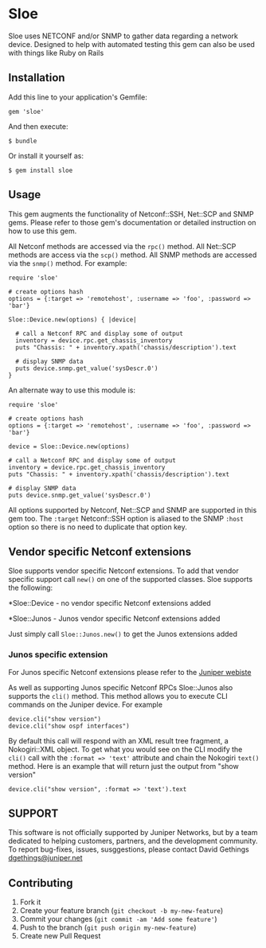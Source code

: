 # Sloe

Sloe uses NETCONF and/or SNMP to gather data regarding a network device. Designed to help with automated testing this gem can also be used with things like Ruby on Rails

## Installation

Add this line to your application's Gemfile:

    gem 'sloe'

And then execute:

    $ bundle

Or install it yourself as:

    $ gem install sloe

## Usage

This gem augments the functionality of Netconf::SSH, Net::SCP and SNMP gems. Please refer to those gem's documentation or detailed instruction on how to use this gem.

All Netconf methods are accessed via the `rpc()` method. All Net::SCP methods are access via the `scp()` method. All SNMP methods are accessed via the `snmp()` method. For example:

    require 'sloe'

    # create options hash
    options = {:target => 'remotehost', :username => 'foo', :password => 'bar'}

    Sloe::Device.new(options) { |device|

      # call a Netconf RPC and display some of output
      inventory = device.rpc.get_chassis_inventory
      puts "Chassis: " + inventory.xpath('chassis/description').text

      # display SNMP data
      puts device.snmp.get_value('sysDescr.0')
    } 

An alternate way to use this module is:

    require 'sloe'

    # create options hash
    options = {:target => 'remotehost', :username => 'foo', :password => 'bar'}

    device = Sloe::Device.new(options)

    # call a Netconf RPC and display some of output
    inventory = device.rpc.get_chassis_inventory
    puts "Chassis: " + inventory.xpath('chassis/description').text

    # display SNMP data
    puts device.snmp.get_value('sysDescr.0')
    

All options supported by Netconf, Net::SCP and SNMP are supported in this gem too. The `:target` Netconf::SSH option is aliased to the SNMP `:host` option so there is no need to duplicate that option key.

## Vendor specific Netconf extensions

Sloe supports vendor specific Netconf extensions. To add that vendor specific support call `new()` on one of the supported classes. Sloe supports the following:

*Sloe::Device - no vendor specific Netconf extensions added

*Sloe::Junos - Junos vendor specific Netconf extensions added

Just simply call `Sloe::Junos.new()` to get the Junos extensions added

### Junos specific extension

For Junos specific Netconf extensions please refer to the [Juniper webiste](http://www.juniper.net/techpubs/en_US/junos12.3/information-products/topic-collections/netconf-guide/index.html)

As well as supporting Junos specific Netconf RPCs Sloe::Junos also supports the `cli()` method. This method allows you to execute CLI commands on the Juniper device. For example

    device.cli("show version")
    device.cli("show ospf interfaces")

By default this call will respond with an XML result tree fragment, a Nokogiri::XML object. To get what you would see on the CLI modify the `cli()` call with the `:format => 'text'` attribute and chain the Nokogiri `text()` method. Here is an example that will return just the output from "show version"

    device.cli("show version", :format => 'text').text


## SUPPORT

This software is not officially supported by Juniper Networks, but by a team dedicated to helping customers, partners, and the development community.  To report bug-fixes, issues, susggestions, please contact David Gethings <dgethings@juniper.net>

## Contributing

1. Fork it
2. Create your feature branch (`git checkout -b my-new-feature`)
3. Commit your changes (`git commit -am 'Add some feature'`)
4. Push to the branch (`git push origin my-new-feature`)
5. Create new Pull Request
